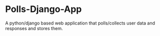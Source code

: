 # Polls-Django-App

A python/django based web application that polls/collects user data and responses and stores them.
